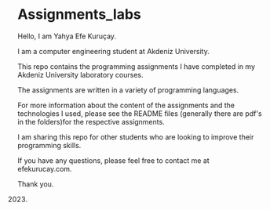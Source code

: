 # Assignments_labs

Hello, I am Yahya Efe Kuruçay.

I am a computer engineering student at Akdeniz University.

This repo contains the programming assignments I have completed in my Akdeniz University laboratory courses.

The assignments are written in a variety of programming languages.

For more information about the content of the assignments and the technologies I used, 
please see the README files (generally there are pdf's in the folders)for the respective assignments.

I am sharing this repo for other students who are looking to improve their programming skills.

If you have any questions, please feel free to contact me at efekurucay.com.

Thank you.

2023.

